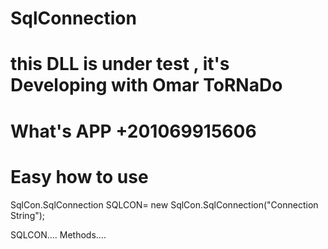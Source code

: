 # SqlConnection

# this DLL is under test , it's Developing with Omar ToRNaDo 
# What's APP +201069915606

  # Easy how to use 
  SqlCon.SqlConnection SQLCON= new SqlCon.SqlConnection("Connection String");

SQLCON.... Methods....
